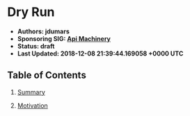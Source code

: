 
# Dry Run

- **Authors: jdumars**
- **Sponsoring SIG: [Api Machinery](https://github.com/kubernetes/community/tree/master/sig-api-machinery/README.md)**
- **Status: draft**
- **Last Updated: 2018-12-08 21:39:44.169058 +0000 UTC**

## Table of Contents

1. [Summary](summary.md)

1. [Motivation](motivation.md)
